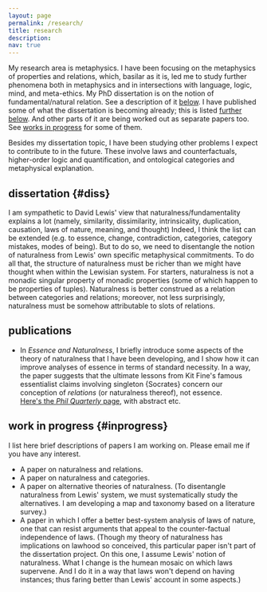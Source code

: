 ```yaml
---
layout: page
permalink: /research/
title: research
description: 
nav: true
---
```


My research area is metaphysics. I have been focusing on the
metaphysics of properties and relations, which, basilar as it is, led me
to study further phenomena both in metaphysics and in intersections with
language, logic, mind, and meta-ethics. My PhD dissertation is on the
notion of fundamental/natural relation. See a description of it [below](#diss). I have
published some of what the dissertation is becoming already; this is listed
[further below](#publications). And other parts of it are being worked
out as separate papers too. See [works in progress](#inprogress) for some of them.

Besides my dissertation topic, I have been studying other problems I expect to contribute to in the future. These involve laws and counterfactuals, higher-order logic and quantification, and ontological categories and metaphysical explanation. 

dissertation {#diss}
------------

I am sympathetic to David Lewis\' view that naturalness/fundamentality explains a lot (namely, similarity, dissimilarity, intrinsicality, duplication, causation, laws
of nature, meaning, and thought) Indeed, I think the list can be
extended (e.g. to essence, change, contradiction, categories, category mistakes, 
modes of being). But to do so, we need to disentangle the notion of naturalness
from Lewis\' own specific metaphysical commitments. To do all that, the structure of
naturalness must be richer than we might have thought when within the Lewisian system. 
For starters, naturalness is not a monadic singular property of monadic properties 
(some of which happen to be properties of tuples). Naturalness is better construed as a
relation between categories and relations; moreover, not less surprisingly, naturalness 
must be somehow attributable to slots of relations.

publications
------------

-   In *Essence and Naturalness*, I briefly introduce some aspects of
    the theory of naturalness that I have been developing, and I show
    how it can improve analyses of essence in terms of standard
    necessity. In a way, the paper suggests that the ultimate lessons
    from Kit Fine\'s famous essentialist claims involving singleton
    {Socrates} concern our conception of *relations* (or naturalness
    thereof), not essence.\
    [Here\'s the *Phil Quarterly* page](https://doi.org/10.1093/pq/pqz014), with abstract etc.

work in progress {#inprogress}
----------------

I list here brief descriptions of papers I am working on. Please email me if you have any interest.

-   A paper on naturalness and relations.
-   A paper on naturalness and categories.
-   A paper on alternative theories of naturalness. (To disentangle
    naturalness from Lewis\' system, we must systematically study the
    alternatives. I am developing a map and taxonomy based on a
    literature survey.)
-   A paper in which I offer a better best-system analysis of laws of
    nature, one that can resist arguments that appeal to the counter-factual 
    independence of laws. (Though my theory of naturalness has implications on lawhood
    so conceived, this particular paper isn\'t part of the dissertation
    project. On this one, I assume Lewis\' notion of naturalness. What I
    change is the humean mosaic on which laws supervene. And I do it in
    a way that laws won\'t depend on having instances; thus faring
    better than Lewis\' account in some aspects.)
